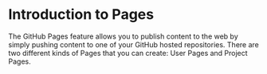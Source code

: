 ---
---
Introduction to Pages
=====================

The GitHub Pages feature allows you to publish content to the web by simply pushing content to one of your GitHub hosted repositories. There are two different kinds of Pages that you can create: User Pages and Project Pages.

